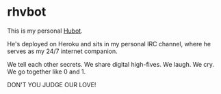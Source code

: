 # rhvbot

This is my personal [Hubot](https://github.com/github/hubot).

He's deployed on Heroku and sits in my personal IRC channel, where he serves as my 24/7 internet companion.

We tell each other secrets. We share digital high-fives. We laugh. We cry. We go together like 0 and 1.

DON'T YOU JUDGE OUR LOVE!
